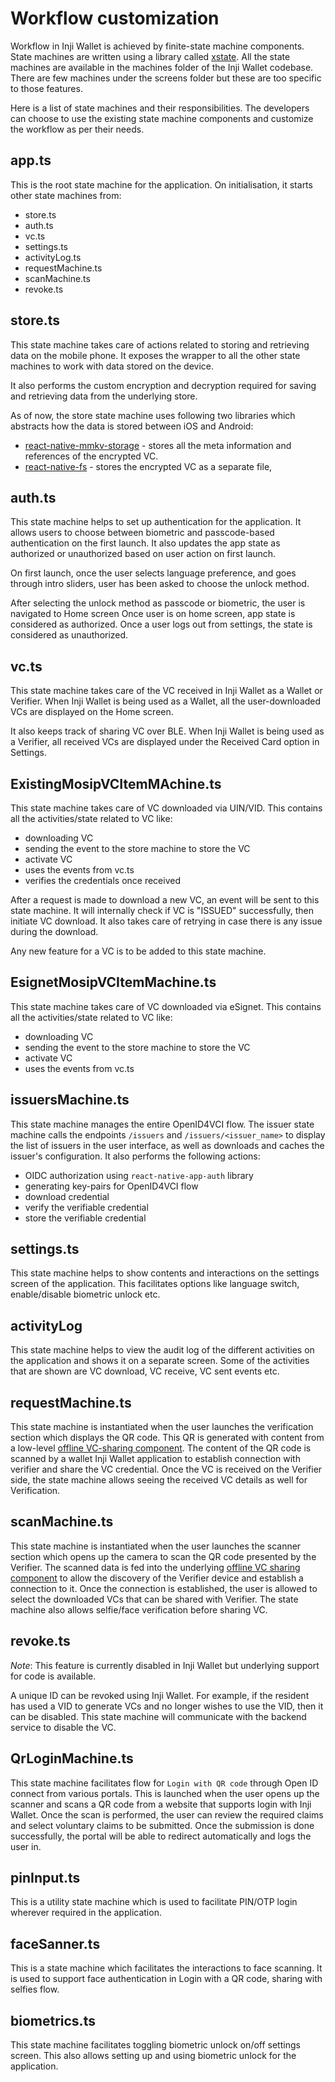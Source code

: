 # Workflow customization

Workflow in Inji Wallet is achieved by finite-state machine components. State machines are written using a library called [xstate](https://xstate.js.org/docs/recipes/react.html). All the state machines are available in the machines folder of the Inji Wallet codebase. There are few machines under the screens folder but these are too specific to those features.

Here is a list of state machines and their responsibilities. The developers can choose to use the existing state machine components and customize the workflow as per their needs.

## app.ts

This is the root state machine for the application. On initialisation, it starts other state machines from:

* store.ts
* auth.ts
* vc.ts
* settings.ts
* activityLog.ts
* requestMachine.ts
* scanMachine.ts
* revoke.ts

## store.ts

This state machine takes care of actions related to storing and retrieving data on the mobile phone. It exposes the wrapper to all the other state machines to work with data stored on the device.

It also performs the custom encryption and decryption required for saving and retrieving data from the underlying store.

As of now, the store state machine uses following two libraries which abstracts how the data is stored between iOS and Android:

* [react-native-mmkv-storage](https://github.com/ammarahm-ed/react-native-mmkv-storage) - stores all the meta information and references of the encrypted VC.
* [react-native-fs](https://www.npmjs.com/package/react-native-fs) - stores the encrypted VC as a separate file,

## auth.ts

This state machine helps to set up authentication for the application. It allows users to choose between biometric and passcode-based authentication on the first launch. It also updates the app state as authorized or unauthorized based on user action on first launch.

On first launch, once the user selects language preference, and goes through intro sliders, user has been asked to choose the unlock method.

After selecting the unlock method as passcode or biometric, the user is navigated to Home screen Once user is on home screen, app state is considered as authorized. Once a user logs out from settings, the state is considered as unauthorized.

## vc.ts

This state machine takes care of the VC received in Inji Wallet as a Wallet or Verifier. When Inji Wallet is being used as a Wallet, all the user-downloaded VCs are displayed on the Home screen.

It also keeps track of sharing VC over BLE. When Inji Wallet is being used as a Verifier, all received VCs are displayed under the Received Card option in Settings.

## ExistingMosipVCItemMAchine.ts

This state machine takes care of VC downloaded via UIN/VID. This contains all the activities/state related to VC like:

* downloading VC
* sending the event to the store machine to store the VC
* activate VC
* uses the events from vc.ts
* verifies the credentials once received

After a request is made to download a new VC, an event will be sent to this state machine. It will internally check if VC is "ISSUED" successfully, then initiate VC download. It also takes care of retrying in case there is any issue during the download.

Any new feature for a VC is to be added to this state machine.

## EsignetMosipVCItemMachine.ts

This state machine takes care of VC downloaded via eSignet. This contains all the activities/state related to VC like:

* downloading VC
* sending the event to the store machine to store the VC
* activate VC
* uses the events from vc.ts

## issuersMachine.ts

This state machine manages the entire OpenID4VCI flow. The issuer state machine calls the endpoints `/issuers` and `/issuers/<issuer_name>` to display the list of issuers in the user interface, as well as downloads and caches the issuer's configuration. It also performs the following actions:

* OIDC authorization using `react-native-app-auth` library
* generating key-pairs for OpenID4VCI flow
* download credential
* verify the verifiable credential
* store the verifiable credential

## settings.ts

This state machine helps to show contents and interactions on the settings screen of the application. This facilitates options like language switch, enable/disable biometric unlock etc.

## activityLog

This state machine helps to view the audit log of the different activities on the application and shows it on a separate screen. Some of the activities that are shown are VC download, VC receive, VC sent events etc.

## requestMachine.ts

This state machine is instantiated when the user launches the verification section which displays the QR code. This QR is generated with content from a low-level [offline VC-sharing component](../technical-overview/components.md#offline-vc-sharing-component). The content of the QR code is scanned by a wallet Inji Wallet application to establish connection with verifier and share the VC credential. Once the VC is received on the Verifier side, the state machine allows seeing the received VC details as well for Verification.

## scanMachine.ts

This state machine is instantiated when the user launches the scanner section which opens up the camera to scan the QR code presented by the Verifier. The scanned data is fed into the underlying [offline VC sharing component](../technical-overview/components.md#offline-vc-sharing-component) to allow the discovery of the Verifier device and establish a connection to it. Once the connection is established, the user is allowed to select the downloaded VCs that can be shared with Verifier. The state machine also allows selfie/face verification before sharing VC.

## revoke.ts

_Note_: This feature is currently disabled in Inji Wallet but underlying support for code is available.

A unique ID can be revoked using Inji Wallet. For example, if the resident has used a VID to generate VCs and no longer wishes to use the VID, then it can be disabled. This state machine will communicate with the backend service to disable the VC.

## QrLoginMachine.ts

This state machine facilitates flow for `Login with QR code` through Open ID connect from various portals. This is launched when the user opens up the scanner and scans a QR code from a website that supports login with Inji Wallet. Once the scan is performed, the user can review the required claims and select voluntary claims to be submitted. Once the submission is done successfully, the portal will be able to redirect automatically and logs the user in.

## pinInput.ts

This is a utility state machine which is used to facilitate PIN/OTP login wherever required in the application.

## faceSanner.ts

This is a state machine which facilitates the interactions to face scanning. It is used to support face authentication in Login with a QR code, sharing with selfies flow.

## biometrics.ts

This state machine facilitates toggling biometric unlock on/off settings screen. This also allows setting up and using biometric unlock for the application.
